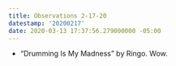 ```yaml
---
title: Observations 2-17-20
datestamp: '20200217'
date: 2020-03-13 17:37:56.279000000 -05:00
---
```


- “Drumming Is My Madness” by Ringo. Wow.
